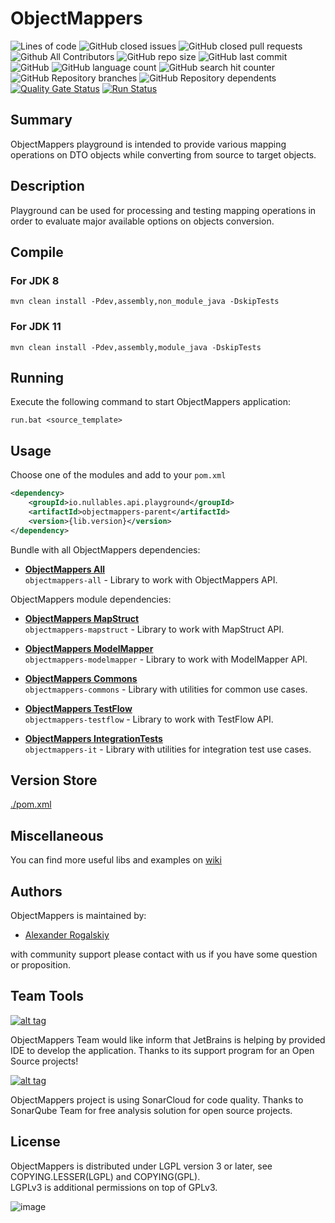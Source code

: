 # ObjectMappers

![Lines of code](https://img.shields.io/tokei/lines/github/AlexRogalskiy/object-mappers-playground)
![GitHub closed issues](https://img.shields.io/github/issues-closed/AlexRogalskiy/object-mappers-playground)
![GitHub closed pull requests](https://img.shields.io/github/issues-pr-closed/AlexRogalskiy/object-mappers-playground)
![Github All Contributors](https://img.shields.io/github/all-contributors/AlexRogalskiy/object-mappers-playground)
![GitHub repo size](https://img.shields.io/github/repo-size/AlexRogalskiy/object-mappers-playground)
![GitHub last commit](https://img.shields.io/github/last-commit/AlexRogalskiy/object-mappers-playground)
![GitHub](https://img.shields.io/github/license/AlexRogalskiy/object-mappers-playground)
![GitHub language count](https://img.shields.io/github/languages/count/AlexRogalskiy/object-mappers-playground)
![GitHub search hit counter](https://img.shields.io/github/search/AlexRogalskiy/object-mappers-playground/goto)
![GitHub Repository branches](https://badgen.net/github/branches/AlexRogalskiy/object-mappers-playground)
![GitHub Repository dependents](https://badgen.net/github/dependents-repo/AlexRogalskiy/object-mappers-playground)
[![Quality Gate Status](https://sonarcloud.io/api/project_badges/measure?project=AlexRogalskiy_object-mappers-playground&metric=alert_status)](https://sonarcloud.io/dashboard?id=AlexRogalskiy_object-mappers-playground)
[![Run Status](https://api.shippable.com/projects/5fb2d6f4a4e0a80007cb1606/badge?branch=master)]()

## Summary

ObjectMappers playground is intended to provide various mapping operations on DTO objects while converting from source to target objects.

## Description

Playground can be used for processing and testing mapping operations in order to evaluate major available options on objects conversion.

## Compile

### For JDK 8

```shell script
mvn clean install -Pdev,assembly,non_module_java -DskipTests
```

### For JDK 11

```shell script
mvn clean install -Pdev,assembly,module_java -DskipTests
```
## Running

Execute the following command to start ObjectMappers application:

```shell script
run.bat <source_template>
```

## Usage

Choose one of the modules and add to your `pom.xml`

```xml
<dependency>
    <groupId>io.nullables.api.playground</groupId>
    <artifactId>objectmappers-parent</artifactId>
    <version>{lib.version}</version>
</dependency>
```

Bundle with all ObjectMappers dependencies:

- [**ObjectMappers All**](https://github.com/AlexRogalskiy/object-mappers-playground/tree/master/modules/objectmappers-all)  
  `objectmappers-all` - Library to work with ObjectMappers API.

ObjectMappers module dependencies:

- [**ObjectMappers MapStruct**](https://github.com/AlexRogalskiy/object-mappers-playground/tree/master/modules/objectmappers-mapstruct)  
  `objectmappers-mapstruct` - Library to work with MapStruct API.

- [**ObjectMappers ModelMapper**](https://github.com/AlexRogalskiy/object-mappers-playground/tree/master/modules/objectmappers-modelmapper)  
  `objectmappers-modelmapper` - Library to work with ModelMapper API.

- [**ObjectMappers Commons**](https://github.com/AlexRogalskiy/object-mappers-playground/tree/master/modules/objectmappers-commons)  
  `objectmappers-commons` - Library with utilities for common use cases.

- [**ObjectMappers TestFlow**](https://github.com/AlexRogalskiy/object-mappers-playground/tree/master/modules/objectmappers-testflow)  
  `objectmappers-testflow` - Library to work with TestFlow API.

- [**ObjectMappers IntegrationTests**](https://github.com/AlexRogalskiy/object-mappers-playground/tree/master/modules/objectmappers-it)  
  `objectmappers-it` - Library with utilities for integration test use cases.

## Version Store

[./pom.xml](https://github.com/AlexRogalskiy/object-mappers-playground/blob/master/pom.xml)

## Miscellaneous

  You can find more useful libs and examples on [wiki](https://github.com/AlexRogalskiy/object-mappers-playground/wiki)

## Authors

ObjectMappers is maintained by:

* [Alexander Rogalskiy](https://github.com/AlexRogalskiy) 

with community support please contact with us if you have some question or proposition.

## Team Tools

[![alt tag](http://pylonsproject.org/img/logo-jetbrains.png)](https://www.jetbrains.com/) 

ObjectMappers Team would like inform that JetBrains is helping by provided IDE to develop the application. Thanks to its support program for an Open Source projects!

[![alt tag](https://sonarcloud.io/images/project_badges/sonarcloud-white.svg)](https://sonarcloud.io/dashboard?id=org.schemaspy%3Aschemaspy)

ObjectMappers project is using SonarCloud for code quality. 
Thanks to SonarQube Team for free analysis solution for open source projects.

## License

ObjectMappers is distributed under LGPL version 3 or later, see COPYING.LESSER(LGPL) and COPYING(GPL).   
LGPLv3 is additional permissions on top of GPLv3.

![image](https://user-images.githubusercontent.com/19885116/48661948-6cf97e80-ea7a-11e8-97e7-b45332a13e49.png)
